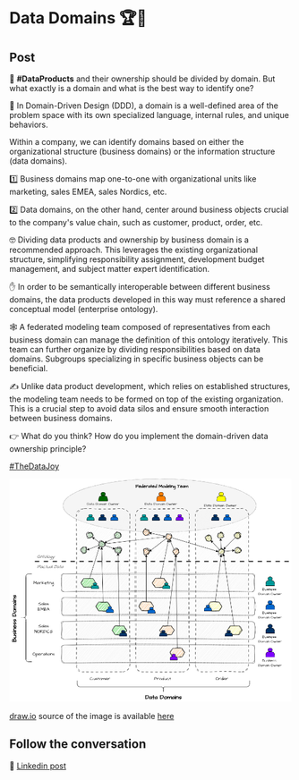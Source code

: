 # Data Domains 🏆🥈

## Post

🤔 **#DataProducts** and their ownership should be divided by domain. But what exactly is a domain and what is the best way to identify one?

📖 In Domain-Driven Design (DDD), a domain is a well-defined area of the problem space with its own specialized language, internal rules, and unique behaviors.

Within a company, we can identify domains based on either the organizational structure (business domains) or the information structure (data domains). 

1️⃣ Business domains map one-to-one with organizational units like marketing, sales EMEA, sales Nordics, etc. 

2️⃣ Data domains, on the other hand, center around business objects crucial to the company's value chain, such as customer, product, order, etc.

🤓 Dividing data products and ownership by business domain is a recommended approach. This leverages the existing organizational structure, simplifying responsibility assignment, development budget management, and subject matter expert identification.

✋ In order to be semantically interoperable between different business domains, the data products developed in this way must reference a shared conceptual model (enterprise ontology).

🕸 A federated modeling team composed of representatives from each business domain can manage the definition of this ontology iteratively. This team can further organize by dividing responsibilities based on data domains. Subgroups specializing in specific business objects can be beneficial.

✍ Unlike data product development, which relies on established structures, the modeling team needs to be formed on top of the existing organization. This is a crucial step to avoid data silos and ensure smooth interaction between business domains. 

👉 What do you think? How do you implement the domain-driven data ownership principle?

[#TheDataJoy](https://www.linkedin.com/feed/hashtag/?keywords=thedatajoy)

![2024-P030-data-domain.png](/images/2024/2024-P030-data-domain.png)

[draw.io](https://app.diagrams.net/) source of the image is available [here](/images/2024/2024.drawio) 

## Follow the conversation

🔵 [Linkedin post](https://www.linkedin.com/posts/andreagioia_dataproducts-thedatajoy-activity-7194700508442365952-yi0K)
